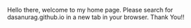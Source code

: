 Hello there, welcome to my home page. Please search for dasanurag.github.io in a new tab in your browser. Thank You!!

